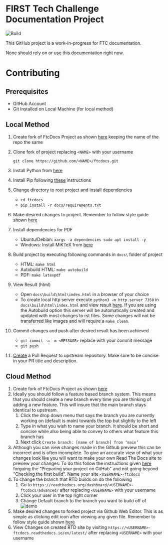 FIRST Tech Challenge Documentation Project
==========================================
![Build](https://github.com/FIRST-Tech-Challenge/ftcdocs/actions/workflows/publish.yaml/badge.svg)

This GitHub project is a work-in-progress for FTC documentation.

None should rely on or use this documentation right now.

# Contributing

## Prerequisites

- GitHub Account
- Git Installed on Local Machine (for local method)

## Local Method

1. Create fork of FtcDocs Project as shown [here](https://docs.github.com/en/get-started/quickstart/fork-a-repo) keeping the name of the repo the same
2. Clone fork of project replacing `<NAME>` with your username

      `git clone https://github.com/<NAME>/ftcdocs.git`
3. Install Python from [here](https://www.python.org/downloads/)
4. Install Pip following [these](https://pip.pypa.io/en/stable/installation/) instructions
5. Change directory to root project and install dependencies
    - `cd ftcdocs`
    - `pip install -r docs/requirements.txt`
6. Make desired changes to project. Remember to follow style guide shown [here](https://docs.wpilib.org/en/stable/docs/contributing/frc-docs/style-guide.html)
7. Install dependencies for PDF
    - Ubuntu/Debian: `xargs -a dependencies sudo apt install -y`
    - Windows: Install MiKTeX from [here](https://miktex.org/download)
8. Build project by executing following commands in `docs\` folder of project
    - HTML: `make html`
    - Autobuild HTML: `make autobuild`
    - PDF: `make latexpdf`
9. View Result (html)
    - Open `docs\build\html\index.html` in a browser of your choice
    - To create local http server execute `python3 -m http.server 7350` in `docs\build\html\index.html` and view result [here](https://localhost:7350). If you are using the Autobuild option this server will be automatically created and updated with most changes to rst files. Some changes will not be transferred like images and will require a `make clean`.
10. Commit changes and push after desired result has been achieved
    - `git commit -a -m <MESSAGE>` replace <MESSAGE> with your commit message
    - `git push`
11. [Create](https://docs.github.com/en/pull-requests/collaborating-with-pull-requests/proposing-changes-to-your-work-with-pull-requests/creating-a-pull-request) a Pull Request to upstream repository. Make sure to be concise in your PR title and description. 

## Cloud Method


1. Create fork of FtcDocs Project as shown [here](https://docs.github.com/en/get-started/quickstart/fork-a-repo)
2. Ideally you should follow a feature based branch system. This means that you should create a new branch every time you are thinking of adding a new feature. This will insure that the main branch stays identical to upstream.
    1. Click the drop down menu that says the branch you are currently working on (default is main) towards the top but slightly to the left
    2. Type in what you wish to name your branch. It should be short and concise while also being able to convey to others what feature this branch has
    3. Next click `Create branch: [name of branch] from ‘main’`
3. Although you can view changes made in the Github preview this can be incorrect and is often incomplete. To give an accurate view of what your changes look like you will want to make your own Read The Docs site to preview your changes. To do this follow the instructions given [here](https://docs.readthedocs.io/en/stable/tutorial/index.html) forgoing the "Preparing your project on GitHub" and not going beyond "Checking the first build". Name your site `<USERNAME>-ftcdocs`
4. To change the branch that RTD builds on do the following
    1. Go to `https://readthedocs.org/dashboard/<USERNAME>-ftcdocs/advanced/` after replacing `<USERNAME>` with your username
    2. Click your user in the top right corner
    3. Change Default branch to the branch you want to build off of
    ![demo](https://media.discordapp.net/attachments/836704905364373547/992042745952751626/unknown.png)
5. Make desired changes to forked project via Github Web Editor. This is as simple as clicking edit icon after viewing any given file. Remember to follow style guide shown [here](https://docs.wpilib.org/en/stable/docs/contributing/frc-docs/style-guide.html)
6. View Changes on created RTD site by visiting `https://<USERNAME>-ftcdocs.readthedocs.io/en/latest/` after replacing `<USERNAME>` with your username
